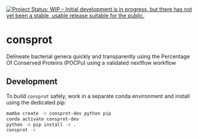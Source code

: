 [![Project Status: WIP – Initial development is in progress, but there has not yet been a stable, usable release suitable for the public.](https://www.repostatus.org/badges/latest/wip.svg)](https://www.repostatus.org/#wip)

# consprot

Delineate bacterial genera quickly and transparently using the Percentage Of Conserved Proteins (POCPu) using a validated nextflow workflow

## Development

To build `consprot` safely, work in a separate conda environment and install using the dedicated pip:

```bash
mamba create -n consprot-dev python pip
conda activate consprot-dev
python -m pip install -e .
consprot -v
```
